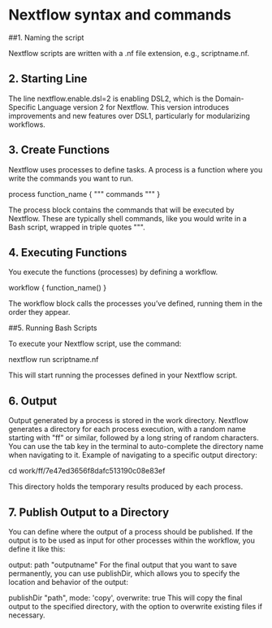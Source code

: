 # Nextflow syntax and commands

##1. Naming the script

Nextflow scripts are written with a .nf file extension, e.g., scriptname.nf.

## 2. Starting Line

The line nextflow.enable.dsl=2 is enabling DSL2, which is the Domain-Specific Language version 2 for Nextflow. This version introduces improvements and new features over DSL1, particularly for modularizing workflows.

## 3. Create Functions

Nextflow uses processes to define tasks. A process is a function where you write the commands you want to run.

process function_name {
    """
    commands
    """
}

The process block contains the commands that will be executed by Nextflow. These are typically shell commands, like you would write in a Bash script, wrapped in triple quotes """.

## 4. Executing Functions

You execute the functions (processes) by defining a workflow.

workflow {
    function_name()
}

The workflow block calls the processes you’ve defined, running them in the order they appear.

##5. Running Bash Scripts

To execute your Nextflow script, use the command:

nextflow run scriptname.nf

This will start running the processes defined in your Nextflow script.

## 6. Output

Output generated by a process is stored in the work directory.
Nextflow generates a directory for each process execution, with a random name starting with "ff" or similar, followed by a long string of random characters.
You can use the tab key in the terminal to auto-complete the directory name when navigating to it.
Example of navigating to a specific output directory:

cd work/ff/7e47ed3656f8dafc513190c08e83ef

This directory holds the temporary results produced by each process.

## 7. Publish Output to a Directory

You can define where the output of a process should be published.
If the output is to be used as input for other processes within the workflow, you define it like this:

output: path "outputname"
For the final output that you want to save permanently, you can use publishDir, which allows you to specify the location and behavior of the output:

publishDir "path", mode: 'copy', overwrite: true
This will copy the final output to the specified directory, with the option to overwrite existing files if necessary.
